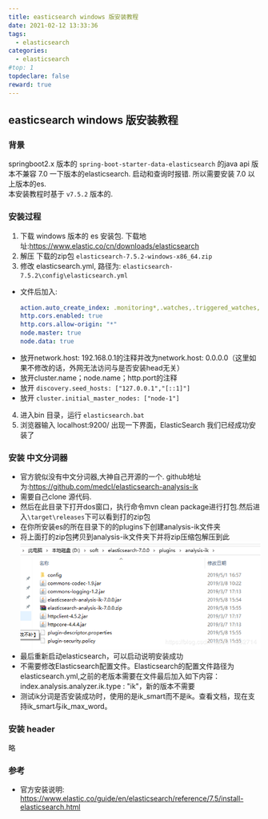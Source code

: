 ```yaml
---
title: easticsearch windows 版安装教程
date: 2021-02-12 13:33:36
tags:
  - elasticsearch    
categories:
  - elasticsearch
#top: 1
topdeclare: false
reward: true
---
```


## easticsearch windows 版安装教程

### 背景

  springboot2.x 版本的 `spring-boot-starter-data-elasticsearch` 的java api 版本不兼容 7.0 一下版本的elasticsearch. 启动和查询时报错. 所以需要安装 7.0 以上版本的es.  
  本安装教程时基于 `v7.5.2` 版本的.

<!--more-->

### 安装过程

1. 下载 windows 版本的 es 安装包. 下载地址:https://www.elastic.co/cn/downloads/elasticsearch
2. 解压 下载的zip包  `elasticsearch-7.5.2-windows-x86_64.zip`
3. 修改 elasticsearch.yml, 路径为: `elasticsearch-7.5.2\config\elasticsearch.yml`
  - 文件后加入:
    ```yml
    action.auto_create_index: .monitoring*,.watches,.triggered_watches,.watcher-history*,.ml*
    http.cors.enabled: true
    http.cors.allow-origin: "*"
    node.master: true
    node.data: true
    ```
  - 放开network.host: 192.168.0.1的注释并改为network.host: 0.0.0.0（这里如果不修改的话，外网无法访问与是否安装head无关）
  - 放开cluster.name；node.name；http.port的注释
  - 放开 `discovery.seed_hosts: ["127.0.0.1","[::1]"]`
  - 放开 `cluster.initial_master_nodes: ["node-1"]`

4. 进入bin 目录，运行 `elasticsearch.bat`
5. 浏览器输入 localhost:9200/ 出现一下界面，ElasticSearch 我们已经成功安装了

### 安装 中文分词器
- 官方貌似没有中文分词器,大神自己开源的一个. github地址为:https://github.com/medcl/elasticsearch-analysis-ik
- 需要自己clone 源代码.
- 然后在此目录下打开dos窗口，执行命令mvn clean package进行打包.然后进入`\target\releases`下可以看到打的zip包
- 在你所安装es的所在目录下的的plugins下创建analysis-ik文件夹
- 将上面打的zip包拷贝到analysis-ik文件夹下并将zip压缩包解压到此
![拷贝文件](./imgs/2019050819183991.png)
- 最后重新启动elasticsearch，可以启动说明安装成功
- 不需要修改Elasticsearch配置文件。Elasticsearch的配置文件路径为elasticsearch.yml,之前的老版本需要在文件最后加入如下内容：index.analysis.analyzer.ik.type : "ik"，新的版本不需要
- 测试ik分词是否安装成功时，使用的是ik_smart而不是ik。查看文档，现在支持ik_smart与ik_max_word。

### 安装 header

略

### 参考

- 官方安装说明: https://www.elastic.co/guide/en/elasticsearch/reference/7.5/install-elasticsearch.html
